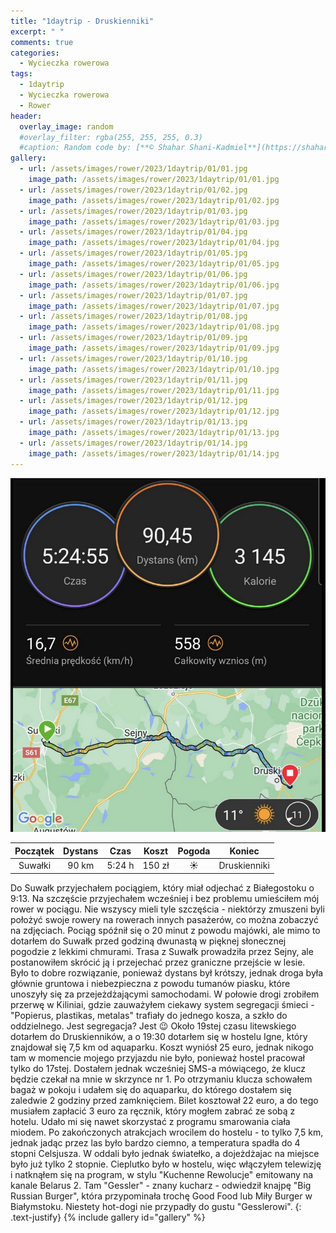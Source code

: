 ```yaml
---
title: "1daytrip - Druskienniki"
excerpt: " "
comments: true
categories:
  - Wycieczka rowerowa
tags:
  - 1daytrip
  - Wycieczka rowerowa
  - Rower
header:
  overlay_image: random
  #overlay_filter: rgba(255, 255, 255, 0.3)
  #caption: Random code by: [**© Shahar Shani-Kadmiel**](https://shaharkadmiel.github.io)"
gallery:
  - url: /assets/images/rower/2023/1daytrip/01/01.jpg
    image_path: /assets/images/rower/2023/1daytrip/01/01.jpg
  - url: /assets/images/rower/2023/1daytrip/01/02.jpg
    image_path: /assets/images/rower/2023/1daytrip/01/02.jpg
  - url: /assets/images/rower/2023/1daytrip/01/03.jpg
    image_path: /assets/images/rower/2023/1daytrip/01/03.jpg
  - url: /assets/images/rower/2023/1daytrip/01/04.jpg
    image_path: /assets/images/rower/2023/1daytrip/01/04.jpg
  - url: /assets/images/rower/2023/1daytrip/01/05.jpg
    image_path: /assets/images/rower/2023/1daytrip/01/05.jpg
  - url: /assets/images/rower/2023/1daytrip/01/06.jpg
    image_path: /assets/images/rower/2023/1daytrip/01/06.jpg
  - url: /assets/images/rower/2023/1daytrip/01/07.jpg
    image_path: /assets/images/rower/2023/1daytrip/01/07.jpg
  - url: /assets/images/rower/2023/1daytrip/01/08.jpg
    image_path: /assets/images/rower/2023/1daytrip/01/08.jpg
  - url: /assets/images/rower/2023/1daytrip/01/09.jpg
    image_path: /assets/images/rower/2023/1daytrip/01/09.jpg
  - url: /assets/images/rower/2023/1daytrip/01/10.jpg
    image_path: /assets/images/rower/2023/1daytrip/01/10.jpg
  - url: /assets/images/rower/2023/1daytrip/01/11.jpg
    image_path: /assets/images/rower/2023/1daytrip/01/11.jpg
  - url: /assets/images/rower/2023/1daytrip/01/12.jpg
    image_path: /assets/images/rower/2023/1daytrip/01/12.jpg
  - url: /assets/images/rower/2023/1daytrip/01/13.jpg
    image_path: /assets/images/rower/2023/1daytrip/01/13.jpg
  - url: /assets/images/rower/2023/1daytrip/01/14.jpg
    image_path: /assets/images/rower/2023/1daytrip/01/14.jpg       
---
```

![mapka](/assets/images/rower/2023/1daytrip/01/mapka.png)

|Początek|Dystans|Czas|Koszt|Pogoda|Koniec|
|:---:|:---:|:---:|:---:|:---:|:---:|
|Suwałki|90 km|5:24 h|150 zł|☀️|Druskienniki|

Do Suwałk przyjechałem pociągiem, który miał odjechać z Białegostoku o 9:13. Na szczęście przyjechałem wcześniej i bez problemu umieściłem mój rower w pociągu. Nie wszyscy mieli tyle szczęścia - niektórzy zmuszeni byli położyć swoje rowery na rowerach innych pasażerów, co można zobaczyć na zdjęciach. Pociąg spóźnił się o 20 minut z powodu majówki, ale mimo to dotarłem do Suwałk przed godziną dwunastą w pięknej słonecznej pogodzie z lekkimi chmurami. Trasa z Suwałk prowadziła przez Sejny, ale postanowiłem skrócić ją i przejechać przez graniczne przejście w lesie. Było to dobre rozwiązanie, ponieważ dystans był krótszy, jednak droga była głównie gruntowa i niebezpieczna z powodu tumanów piasku, które unoszyły się za przejeżdżającymi samochodami. W połowie drogi zrobiłem przerwę w Kiliniai, gdzie zauważyłem ciekawy system segregacji śmieci - "Popierus, plastikas, metalas" trafiały do jednego kosza, a szkło do oddzielnego. Jest segregacja? Jest 😉 Około 19stej czasu litewskiego dotarłem do Druskienników, a o 19:30 dotarłem się w hostelu Igne, który znajdował się 7,5 km od aquaparku. Koszt wyniósł 25 euro, jednak nikogo tam w momencie mojego przyjazdu nie było, ponieważ hostel pracował tylko do 17stej. Dostałem jednak wcześniej SMS-a mówiącego, że klucz będzie czekał na mnie w skrzynce nr 1. Po otrzymaniu klucza schowałem bagaż w pokoju i udałem się do aquaparku, do którego dostałem się zaledwie 2 godziny przed zamknięciem. Bilet kosztował 22 euro, a do tego musiałem zapłacić 3 euro za ręcznik, który mogłem zabrać ze sobą z hotelu. Udało mi się nawet skorzystać z programu smarowania ciała miodem. Po zakończonych atrakcjach wrocilem do hostelu - to tylko 7,5 km, jednak jadąc przez las było bardzo ciemno, a temperatura spadła do 4 stopni Celsjusza. W oddali było jednak światełko, a dojeżdżajac na miejsce było już tylko 2 stopnie. Cieplutko było w hostelu, więc włączyłem telewizję i natknąłem się na program, w stylu "Kuchenne Rewolucje" emitowany na kanale Belarus 2. Tam "Gessler" - znany kucharz - odwiedził knajpę "Big Russian Burger", która przypominała trochę Good Food lub Miły Burger w Białymstoku. Niestety hot-dogi nie przypadły do gustu "Gesslerowi".
{: .text-justify}
{% include gallery id="gallery" %}
